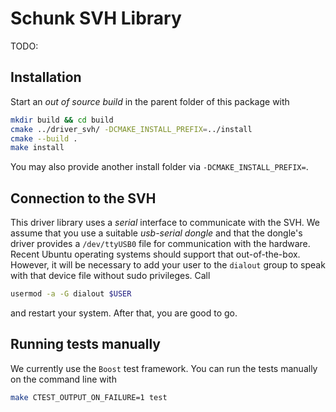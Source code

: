 # Schunk SVH Library

TODO:

## Installation

Start an *out of source build* in the parent folder of this package with
```bash
mkdir build && cd build
cmake ../driver_svh/ -DCMAKE_INSTALL_PREFIX=../install
cmake --build .
make install
```
You may also provide another install folder via `-DCMAKE_INSTALL_PREFIX=`.

## Connection to the SVH

This driver library uses a *serial* interface to communicate with the SVH.
We assume that you use a suitable *usb-serial dongle* and that the dongle's driver provides a `/dev/ttyUSB0` file for communication with the hardware.
Recent Ubuntu operating systems should support that out-of-the-box.
However, it will be necessary to add your user to the `dialout` group to speak with that device file without sudo privileges.
Call
```bash
usermod -a -G dialout $USER
```
and restart your system.
After that, you are good to go.

## Running tests manually

We currently use the `Boost` test framework.
You can run the tests manually on the command line with

```bash
make CTEST_OUTPUT_ON_FAILURE=1 test
```
